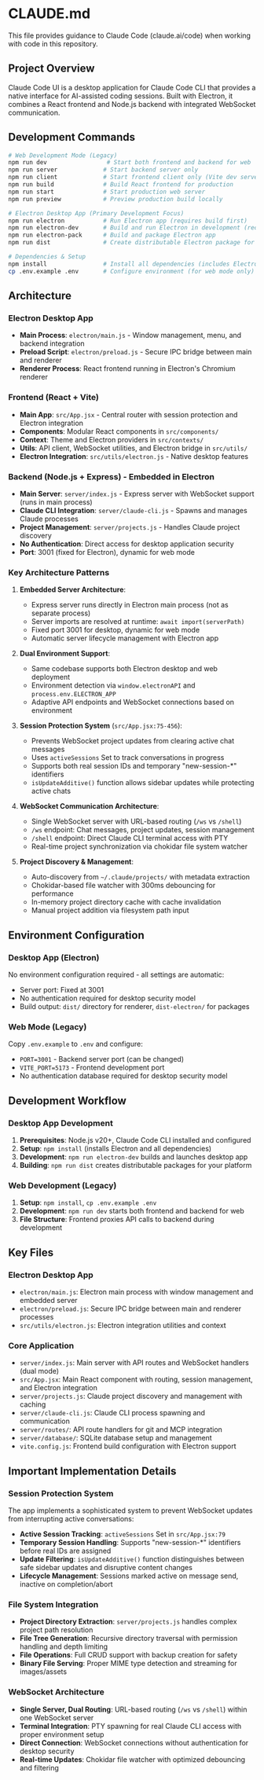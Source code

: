 # CLAUDE.md

This file provides guidance to Claude Code (claude.ai/code) when working with code in this repository.

## Project Overview

Claude Code UI is a desktop application for Claude Code CLI that provides a native interface for AI-assisted coding
sessions. Built with Electron, it combines a React frontend and Node.js backend with integrated WebSocket communication.

## Development Commands

```bash
# Web Development Mode (Legacy)
npm run dev                 # Start both frontend and backend for web
npm run server             # Start backend server only
npm run client             # Start frontend client only (Vite dev server)
npm run build              # Build React frontend for production
npm run start              # Start production web server
npm run preview            # Preview production build locally

# Electron Desktop App (Primary Development Focus)
npm run electron           # Run Electron app (requires build first)
npm run electron-dev       # Build and run Electron in development (recommended)
npm run electron-pack      # Build and package Electron app
npm run dist               # Create distributable Electron package for current platform

# Dependencies & Setup
npm install                # Install all dependencies (includes Electron)
cp .env.example .env       # Configure environment (for web mode only)
```

## Architecture

### Electron Desktop App

- **Main Process**: `electron/main.js` - Window management, menu, and backend integration
- **Preload Script**: `electron/preload.js` - Secure IPC bridge between main and renderer
- **Renderer Process**: React frontend running in Electron's Chromium renderer

### Frontend (React + Vite)

- **Main App**: `src/App.jsx` - Central router with session protection and Electron integration
- **Components**: Modular React components in `src/components/`
- **Context**: Theme and Electron providers in `src/contexts/`
- **Utils**: API client, WebSocket utilities, and Electron bridge in `src/utils/`
- **Electron Integration**: `src/utils/electron.js` - Native desktop features

### Backend (Node.js + Express) - Embedded in Electron

- **Main Server**: `server/index.js` - Express server with WebSocket support (runs in main process)
- **Claude CLI Integration**: `server/claude-cli.js` - Spawns and manages Claude processes
- **Project Management**: `server/projects.js` - Handles Claude project discovery
- **No Authentication**: Direct access for desktop application security
- **Port**: 3001 (fixed for Electron), dynamic for web mode

### Key Architecture Patterns

1. **Embedded Server Architecture**:
    - Express server runs directly in Electron main process (not as separate process)
    - Server imports are resolved at runtime: `await import(serverPath)`
    - Fixed port 3001 for desktop, dynamic for web mode
    - Automatic server lifecycle management with Electron app

2. **Dual Environment Support**:
    - Same codebase supports both Electron desktop and web deployment
    - Environment detection via `window.electronAPI` and `process.env.ELECTRON_APP`
    - Adaptive API endpoints and WebSocket connections based on environment

3. **Session Protection System** (`src/App.jsx:75-456`):
    - Prevents WebSocket project updates from clearing active chat messages
    - Uses `activeSessions` Set to track conversations in progress
    - Supports both real session IDs and temporary "new-session-*" identifiers
    - `isUpdateAdditive()` function allows sidebar updates while protecting active chats

4. **WebSocket Communication Architecture**:
    - Single WebSocket server with URL-based routing (`/ws` vs `/shell`)
    - `/ws` endpoint: Chat messages, project updates, session management
    - `/shell` endpoint: Direct Claude CLI terminal access with PTY
    - Real-time project synchronization via chokidar file system watcher

5. **Project Discovery & Management**:
    - Auto-discovery from `~/.claude/projects/` with metadata extraction
    - Chokidar-based file watcher with 300ms debouncing for performance
    - In-memory project directory cache with cache invalidation
    - Manual project addition via filesystem path input

## Environment Configuration

### Desktop App (Electron)

No environment configuration required - all settings are automatic:

- Server port: Fixed at 3001
- No authentication required for desktop security model
- Build output: `dist/` directory for renderer, `dist-electron/` for packages

### Web Mode (Legacy)

Copy `.env.example` to `.env` and configure:

- `PORT=3001` - Backend server port (can be changed)
- `VITE_PORT=5173` - Frontend development port
- No authentication database required for desktop security model

## Development Workflow

### Desktop App Development

1. **Prerequisites**: Node.js v20+, Claude Code CLI installed and configured
2. **Setup**: `npm install` (installs Electron and all dependencies)
3. **Development**: `npm run electron-dev` builds and launches desktop app
4. **Building**: `npm run dist` creates distributable packages for your platform

### Web Development (Legacy)

1. **Setup**: `npm install`, `cp .env.example .env`
2. **Development**: `npm run dev` starts both frontend and backend for web
3. **File Structure**: Frontend proxies API calls to backend during development

## Key Files

### Electron Desktop App

- `electron/main.js`: Electron main process with window management and embedded server
- `electron/preload.js`: Secure IPC bridge between main and renderer processes
- `src/utils/electron.js`: Electron integration utilities and context

### Core Application

- `server/index.js`: Main server with API routes and WebSocket handlers (dual mode)
- `src/App.jsx`: Main React component with routing, session management, and Electron integration
- `server/projects.js`: Claude project discovery and management with caching
- `server/claude-cli.js`: Claude CLI process spawning and communication
- `server/routes/`: API route handlers for git and MCP integration
- `server/database/`: SQLite database setup and management
- `vite.config.js`: Frontend build configuration with Electron support

## Important Implementation Details

### Session Protection System

The app implements a sophisticated system to prevent WebSocket updates from interrupting active conversations:

- **Active Session Tracking**: `activeSessions` Set in `src/App.jsx:79`
- **Temporary Session Handling**: Supports "new-session-*" identifiers before real IDs are assigned
- **Update Filtering**: `isUpdateAdditive()` function distinguishes between safe sidebar updates and disruptive content
  changes
- **Lifecycle Management**: Sessions marked active on message send, inactive on completion/abort

### File System Integration

- **Project Directory Extraction**: `server/projects.js` handles complex project path resolution
- **File Tree Generation**: Recursive directory traversal with permission handling and depth limiting
- **File Operations**: Full CRUD support with backup creation for safety
- **Binary File Serving**: Proper MIME type detection and streaming for images/assets

### WebSocket Architecture

- **Single Server, Dual Routing**: URL-based routing (`/ws` vs `/shell`) within one WebSocket server
- **Terminal Integration**: PTY spawning for real Claude CLI access with proper environment setup
- **Direct Connection**: WebSocket connections without authentication for desktop security
- **Real-time Updates**: Chokidar file watcher with optimized debouncing and filtering